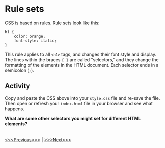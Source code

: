 # Rule sets

CSS is based on rules. Rule sets look like this:

```
h1 {
	color: orange;
	font-style: italic;
}
```

This rule applies to all `<h1>` tags, and changes their font style and display. The lines within the braces `{ }` are called "selectors," and they change the formatting of the elements in the HTML document. Each selector ends in a semicolon (`;`). 

## Activity 
Copy and paste the CSS above into your `style.css` file and re-save the file. Then open or refresh your `index.html` file in your browser and see what happens.  

<strong>What are some other selectors you might set for different HTML elements?</strong>
<br/>
<br/>
<br/>
[<<<Previous<<<](integration.md) | [>>>Next>>>](filter.md)